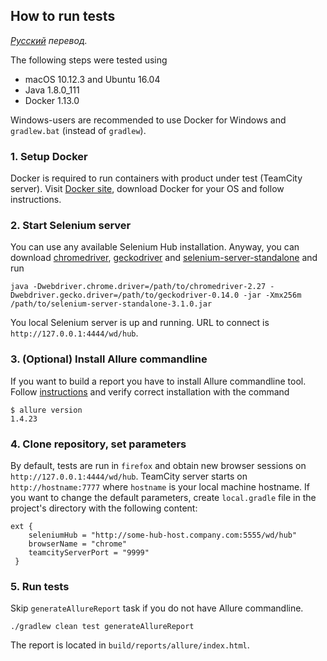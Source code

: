 ## How to run tests
*[Русский](README.ru.md) перевод.*

The following steps were tested using
* macOS 10.12.3 and Ubuntu 16.04
* Java 1.8.0_111
* Docker 1.13.0

Windows-users are recommended to use Docker for Windows and `gradlew.bat` (instead of `gradlew`).

### 1. Setup Docker
Docker is required to run containers with product under test (TeamCity server).
Visit [Docker site](https://www.docker.com/products/overview#install_the_platform), download Docker for your OS and follow instructions.

### 2. Start Selenium server
You can use any available Selenium Hub installation.
Anyway, you can download [chromedriver](https://chromedriver.storage.googleapis.com/index.html), [geckodriver](https://github.com/mozilla/geckodriver/releases) and [selenium-server-standalone](http://selenium-release.storage.googleapis.com/index.html) and run
```
java -Dwebdriver.chrome.driver=/path/to/chromedriver-2.27 -Dwebdriver.gecko.driver=/path/to/geckodriver-0.14.0 -jar -Xmx256m /path/to/selenium-server-standalone-3.1.0.jar
```
You local Selenium server is up and running. URL to connect is `http://127.0.0.1:4444/wd/hub`.

### 3. (Optional) Install Allure commandline
If you want to build a report you have to install Allure commandline tool. Follow [instructions](http://wiki.qatools.ru/display/AL/Allure+Commandline) and verify correct installation with the command
```
$ allure version
1.4.23
```

### 4. Clone repository, set parameters
By default, tests are run in `firefox` and obtain new browser sessions on `http://127.0.0.1:4444/wd/hub`.
TeamCity server starts on `http://hostname:7777` where `hostname` is your local machine hostname.
If you want to change the default parameters, create `local.gradle` file in the project's directory with the following content:
```
ext {
    seleniumHub = "http://some-hub-host.company.com:5555/wd/hub"
    browserName = "chrome"
    teamcityServerPort = "9999"
 }
```

### 5. Run tests
Skip `generateAllureReport` task if you do not have Allure commandline.
```
./gradlew clean test generateAllureReport
```
The report is located in `build/reports/allure/index.html`.
